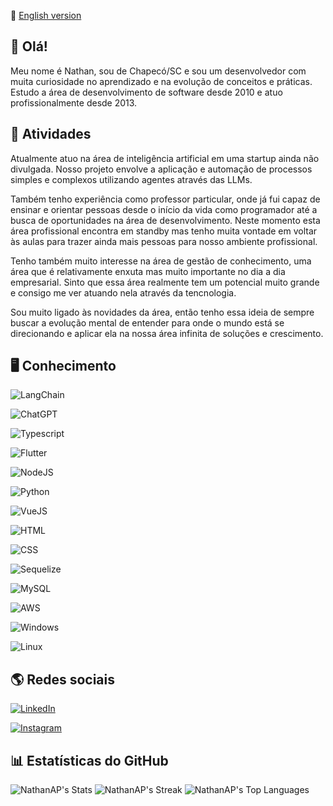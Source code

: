 📖 [English version](https://github.com/NathanAP/NathanAP/blob/main/README%20EN.md)

##  👋 Olá!

Meu nome é Nathan, sou de Chapecó/SC e sou um desenvolvedor com muita curiosidade no aprendizado e na evolução de conceitos e práticas. Estudo a área de desenvolvimento de software desde 2010 e atuo profissionalmente desde 2013. 

## 🚀 Atividades

Atualmente atuo na área de inteligência artificial em uma startup ainda não divulgada. Nosso projeto envolve a aplicação e automação de processos simples e complexos utilizando agentes através das LLMs.

Também tenho experiência como professor particular, onde já fui capaz de ensinar e orientar pessoas desde o início da vida como programador até a busca de oportunidades na área de desenvolvimento. Neste momento esta área profissional encontra em standby mas tenho muita vontade em voltar às aulas para trazer ainda mais pessoas para nosso ambiente profissional.

Tenho também muito interesse na área de gestão de conhecimento, uma área que é relativamente enxuta mas muito importante no dia a dia empresarial. Sinto que essa área realmente tem um potencial muito grande e consigo me ver atuando nela através da tencnologia.

Sou muito ligado às novidades da área, então tenho essa ideia de sempre buscar a evolução mental de entender para onde o mundo está se direcionando e aplicar ela na nossa área infinita de soluções e crescimento.

## 🖥️ Conhecimento

![LangChain](https://img.shields.io/badge/langchain-1C3C3C?style=for-the-badge&logo=langchain&logoColor=white) 

![ChatGPT](https://img.shields.io/badge/ChatGPT-74aa9c?style=for-the-badge&logo=openai&logoColor=white)

![Typescript](https://img.shields.io/badge/TypeScript-007ACC?style=for-the-badge&logo=typescript&logoColor=white)

![Flutter](https://img.shields.io/badge/Flutter-02569B?style=for-the-badge&logo=flutter&logoColor=white)

![NodeJS](https://img.shields.io/badge/Node.js-43853D?style=for-the-badge&logo=node.js&logoColor=white)

![Python]([https://img.shields.io/badge/Express.js-404D59?style=for-the-badge](https://img.shields.io/badge/Python-FFD43B?style=for-the-badge&logo=python&logoColor=blue))

![VueJS](https://img.shields.io/badge/Vue.js-35495E?style=for-the-badge&logo=vue.js&logoColor=4FC08D)

![HTML](https://img.shields.io/badge/HTML5-E34F26?style=for-the-badge&logo=html5&logoColor=white)

![CSS](https://img.shields.io/badge/CSS3-1572B6?style=for-the-badge&logo=css3&logoColor=white)

![Sequelize](https://img.shields.io/badge/sequelize-323330?style=for-the-badge&logo=sequelize&logoColor=blue)

![MySQL](https://img.shields.io/badge/MySQL-00000F?style=for-the-badge&logo=mysql&logoColor=white)

![AWS](https://img.shields.io/badge/Amazon_AWS-232F3E?style=for-the-badge&logo=amazon-aws&logoColor=white)

![Windows](https://img.shields.io/badge/Windows-017AD7?style=for-the-badge&logo=windows&logoColor=white)

![Linux](https://img.shields.io/badge/Linux-E34F26?style=for-the-badge&logo=linux&logoColor=black)

## 🌎 Redes sociais

[![LinkedIn](https://img.shields.io/badge/LinkedIn-0077B5?style=for-the-badge&logo=linkedin&logoColor=white)](https://linkedin.com/in/linkednats)

[![Instagram](https://img.shields.io/badge/Instagram-E4405F?style=for-the-badge&logo=instagram&logoColor=white)](https://instagram.com/naatsgram) 

## 📊 Estatísticas do GitHub

![NathanAP's Stats](https://github-readme-stats.vercel.app/api?username=NathanAP&theme=vue-dark&show_icons=true&hide_border=false&count_private=true)
![NathanAP's Streak](https://github-readme-streak-stats.herokuapp.com/?user=NathanAP&theme=vue-dark&hide_border=false)
![NathanAP's Top Languages](https://github-readme-stats.vercel.app/api/top-langs/?username=NathanAP&theme=vue-dark&show_icons=true&hide_border=false&layout=compact)
